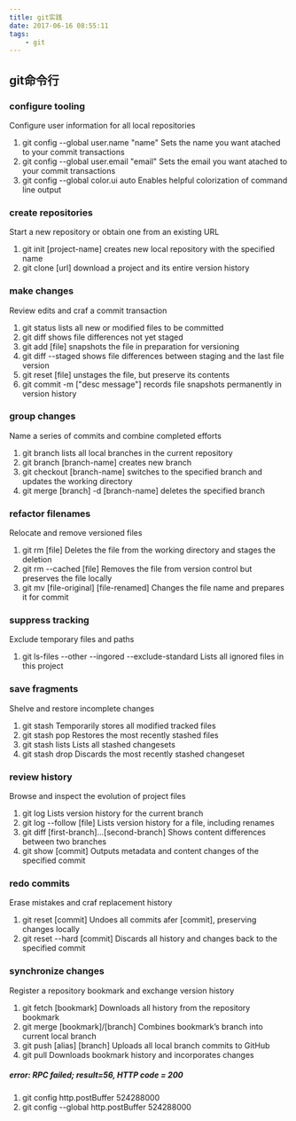 ```yaml
---
title: git实践
date: 2017-06-16 08:55:11
tags:
    - git
---
```


## git命令行
### configure tooling
Configure user information for all local repositories
1. git config --global user.name "name"     Sets the name you want atached to your commit transactions
2. git config --global user.email "email"       Sets the email you want atached to your commit transactions
3. git config --global color.ui auto            Enables helpful colorization of command line output

### create repositories
Start a new repository or obtain one from an existing URL
1. git init [project-name]          creates new local repository with the specified name
2. git clone [url]                  download a project and its entire version history

### make changes
Review edits and craf a commit transaction
1. git status               lists all new or modified files to be committed
2. git diff                 shows file differences not yet staged
3. git add [file]           snapshots the file in preparation for versioning
4. git diff --staged        shows file differences between staging and the last file version
5. git reset [file]                     unstages the file, but preserve its contents
6. git commit -m ["desc message"]       records file snapshots permanently in version history

### group changes
Name a series of commits and combine completed efforts
1. git branch       lists all local branches in the current repository
2. git branch [branch-name]     creates new branch
3. git checkout [branch-name]   switches to the specified branch and updates the working directory
4. git merge [branch] -d [branch-name]      deletes the specified branch

### refactor filenames
Relocate and remove versioned files
1. git rm [file]                            Deletes the file from the working directory and stages the deletion
2. git rm --cached [file]                   Removes the file from version control but preserves the file locally
3. git mv [file-original] [file-renamed]    Changes the file name and prepares it for commit

### suppress tracking
Exclude temporary files and paths
1. git ls-files --other --ingored --exclude-standard   Lists all ignored files in this project 

### save fragments
Shelve and restore incomplete changes
1. git stash            Temporarily stores all modified tracked files
2. git stash pop        Restores the most recently stashed files
3. git stash lists      Lists all stashed changesets
4. git stash drop       Discards the most recently stashed changeset      

### review history
Browse and inspect the evolution of project files
1. git log                                      Lists version history for the current branch
2. git log --follow [file]                      Lists version history for a file, including renames  
3. git diff [first-branch]...[second-branch]    Shows content differences between two branches
4. git show [commit]                            Outputs metadata and content changes of the specified commit

### redo commits
Erase mistakes and craf replacement history
1. git reset [commit]               Undoes all commits afer [commit], preserving changes locally
2. git reset --hard [commit]        Discards all history and changes back to the specified commit 

### synchronize changes
Register a repository bookmark and exchange version history
1. git fetch [bookmark]             Downloads all history from the repository bookmark
2. git merge [bookmark]/[branch]    Combines bookmark’s branch into current local branch
3. git push [alias] [branch]        Uploads all local branch commits to GitHub
4. git pull                         Downloads bookmark history and incorporates changes



##### error: RPC failed; result=56, HTTP code = 200
1. git config http.postBuffer 524288000
2. git config --global http.postBuffer 524288000
